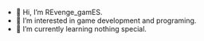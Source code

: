 - 👋 Hi, I’m REvenge_gamES.
- 👀 I’m interested in game development and programing.
- 🌱 I’m currently learning nothing special.
<!---
scorpium959/scorpium959 is a ✨ special ✨ repository because its `README.md` (this file) appears on your GitHub profile.
You can click the Preview link to take a look at your changes.
--->
